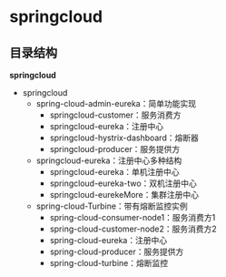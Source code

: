 # springcloud

##	目录结构

**springcloud**

- springcloud
   -	spring-cloud-admin-eureka：简单功能实现
     	-	springcloud-customer：服务消费方
     	-	springcloud-eureka：注册中心
     	-	springcloud-hystrix-dashboard：熔断器
     	-	springcloud-producer：服务提供方
   -	springcloud-eureka：注册中心多种结构
     	-	springcloud-eureka：单机注册中心
     	-	springcloud-eureka-two：双机注册中心
     	-	springcloud-eurekeMore：集群注册中心
   -	spring-cloud-Turbine：带有熔断监控实例
     	-	spring-cloud-consumer-node1：服务消费方1
     	-	spring-cloud-customer-node2：服务消费方2
     	-	spring-cloud-eureka：注册中心
     	-	spring-cloud-producer：服务提供方
     	-	spring-cloud-turbine：熔断监控

